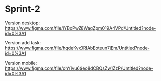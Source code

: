 # Sprint-2

Version desktop: https://www.figma.com/file/iYBoPwZ8WaqZpm019A4VPd/Untitled?node-id=0%3A1

Version add task: https://www.figma.com/file/hqdeKvx0RIAbEoteun7jEm/Untitled?node-id=0%3A1

Version mobile: https://www.figma.com/file/ohYIvu6Geo8dCBQsZw1ZzP/Untitled?node-id=0%3A1
